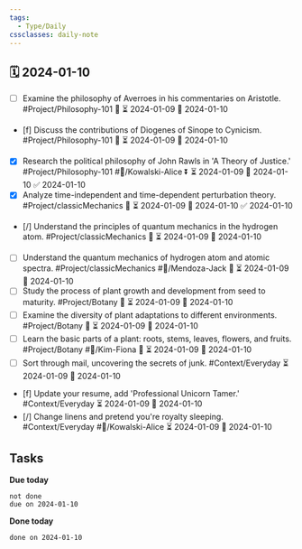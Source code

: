 ```yaml
---
tags:
  - Type/Daily
cssclasses: daily-note
---
```


## 🗓️ 2024-01-10

- [ ] Examine the philosophy of Averroes in his commentaries on Aristotle. #Project/Philosophy-101 🔽 ⏳ 2024-01-09 📅 2024-01-10
- [f] Discuss the contributions of Diogenes of Sinope to Cynicism. #Project/Philosophy-101 🔺 ⏳ 2024-01-09 📅 2024-01-10
- [x] Research the political philosophy of John Rawls in 'A Theory of Justice.' #Project/Philosophy-101 #👤/Kowalski-Alice ⏬ ⏳ 2024-01-09 📅 2024-01-10 ✅ 2024-01-10
- [x] Analyze time-independent and time-dependent perturbation theory. #Project/classicMechanics 🔼 ⏳ 2024-01-09 📅 2024-01-10 ✅ 2024-01-10
- [/] Understand the principles of quantum mechanics in the hydrogen atom. #Project/classicMechanics 🔼 ⏳ 2024-01-09 📅 2024-01-10
- [ ] Understand the quantum mechanics of hydrogen atom and atomic spectra. #Project/classicMechanics #👤/Mendoza-Jack 🔼 ⏳ 2024-01-09 📅 2024-01-10
- [ ] Study the process of plant growth and development from seed to maturity. #Project/Botany 🔼 ⏳ 2024-01-09 📅 2024-01-10
- [ ] Examine the diversity of plant adaptations to different environments. #Project/Botany 🔼 ⏳ 2024-01-09 📅 2024-01-10
- [ ] Learn the basic parts of a plant: roots, stems, leaves, flowers, and fruits. #Project/Botany #👤/Kim-Fiona 🔼 ⏳ 2024-01-09 📅 2024-01-10
- [ ] Sort through mail, uncovering the secrets of junk. #Context/Everyday ⏳ 2024-01-09 📅 2024-01-10
- [f] Update your resume, add 'Professional Unicorn Tamer.' #Context/Everyday ⏳ 2024-01-09 📅 2024-01-10
- [/] Change linens and pretend you're royalty sleeping. #Context/Everyday #👤/Kowalski-Alice ⏳ 2024-01-09 📅 2024-01-10

## Tasks

**Due today**

```tasks
not done
due on 2024-01-10
```

**Done today**

```tasks
done on 2024-01-10
```
            